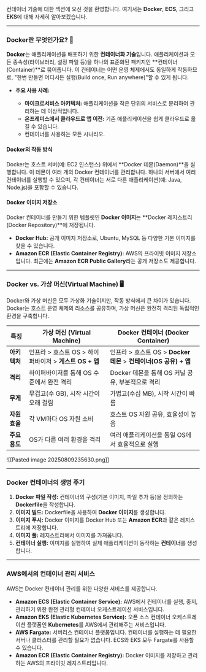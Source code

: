 

컨테이너 기술에 대한 섹션에 오신 것을 환영합니다. 여기서는 **Docker**, **ECS**, 그리고 **EKS**에 대해 자세히 알아보겠습니다.

---

### Docker란 무엇인가요? 🐳

**Docker**는 애플리케이션을 배포하기 위한 **컨테이너화 기술**입니다. 애플리케이션과 모든 종속성(라이브러리, 설정 파일 등)을 하나의 표준화된 패키지인 **컨테이너(Container)**로 묶어줍니다. 이 컨테이너는 어떤 운영 체제에서도 동일하게 작동하므로, "한번 만들면 어디서든 실행(Build once, Run anywhere)"할 수 있게 됩니다.

- **주요 사용 사례:**
    
    - **마이크로서비스 아키텍처:** 애플리케이션을 작은 단위의 서비스로 분리하여 관리하는 데 이상적입니다.
    - **온프레미스에서 클라우드로 앱 이전:** 기존 애플리케이션을 쉽게 클라우드로 옮길 수 있습니다.
    - 컨테이너를 사용하는 모든 시나리오.

#### Docker의 작동 방식

Docker는 호스트 서버(예: EC2 인스턴스) 위에서 **Docker 데몬(Daemon)**을 실행합니다. 이 데몬이 여러 개의 Docker 컨테이너를 관리합니다. 하나의 서버에서 여러 컨테이너를 실행할 수 있으며, 각 컨테이너는 서로 다른 애플리케이션(예: Java, Node.js)을 포함할 수 있습니다.

#### Docker 이미지 저장소

Docker 컨테이너를 만들기 위한 템플릿인 **Docker 이미지**는 **Docker 레지스트리(Docker Repository)**에 저장됩니다.

- **Docker Hub:** 공개 이미지 저장소로, Ubuntu, MySQL 등 다양한 기본 이미지를 찾을 수 있습니다.
- **Amazon ECR (Elastic Container Registry):** AWS의 프라이빗 이미지 저장소입니다. 최근에는 **Amazon ECR Public Gallery**라는 공개 저장소도 제공합니다.

---

### Docker vs. 가상 머신(Virtual Machine) 🖥️

Docker와 가상 머신은 모두 가상화 기술이지만, 작동 방식에서 큰 차이가 있습니다. Docker는 호스트 운영 체제의 리소스를 공유하며, 가상 머신은 완전히 격리된 독립적인 환경을 구축합니다.

|특징|가상 머신 (Virtual Machine)|Docker 컨테이너 (Docker Container)|
|---|---|---|
|**아키텍처**|인프라 > 호스트 OS > 하이퍼바이저 > **게스트 OS + 앱**|인프라 > 호스트 OS > **Docker 데몬** > **컨테이너(OS 공유) + 앱**|
|**격리**|하이퍼바이저를 통해 OS 수준에서 완전 격리|Docker 데몬을 통해 OS 커널 공유, 부분적으로 격리|
|**무게**|무겁고(수 GB), 시작 시간이 오래 걸림|가볍고(수십 MB), 시작 시간이 빠름|
|**자원 효율**|각 VM마다 OS 자원 소비|호스트 OS 자원 공유, 효율성이 높음|
|**주요 용도**|OS가 다른 여러 환경을 격리|여러 애플리케이션을 동일 OS에서 효율적으로 실행|

![[Pasted image 20250809235630.png]]

---

### Docker 컨테이너의 생명 주기

1. **Docker 파일 작성:** 컨테이너의 구성(기본 이미지, 파일 추가 등)을 정의하는 **Dockerfile**을 작성합니다.
2. **이미지 빌드:** Dockerfile을 사용하여 **Docker 이미지**를 생성합니다.
3. **이미지 푸시:** Docker 이미지를 Docker Hub 또는 **Amazon ECR**과 같은 레지스트리에 저장합니다.
4. **이미지 풀:** 레지스트리에서 이미지를 가져옵니다.
5. **컨테이너 실행:** 이미지를 실행하여 실제 애플리케이션이 동작하는 **컨테이너**를 생성합니다.

---

### AWS에서의 컨테이너 관리 서비스

AWS는 Docker 컨테이너 관리를 위한 다양한 서비스를 제공합니다.

- **Amazon ECS (Elastic Container Service):** AWS에서 컨테이너를 실행, 중지, 관리하기 위한 완전 관리형 컨테이너 오케스트레이션 서비스입니다.
- **Amazon EKS (Elastic Kubernetes Service):** 오픈 소스 컨테이너 오케스트레이션 플랫폼인 **Kubernetes**를 AWS에서 관리해주는 서비스입니다.
- **AWS Fargate:** 서버리스 컨테이너 플랫폼입니다. 컨테이너를 실행하는 데 필요한 서버나 클러스터를 관리할 필요가 없습니다. ECS와 EKS 모두 Fargate를 사용할 수 있습니다.
- **Amazon ECR (Elastic Container Registry):** Docker 이미지를 저장하고 관리하는 AWS의 프라이빗 레지스트리입니다.
